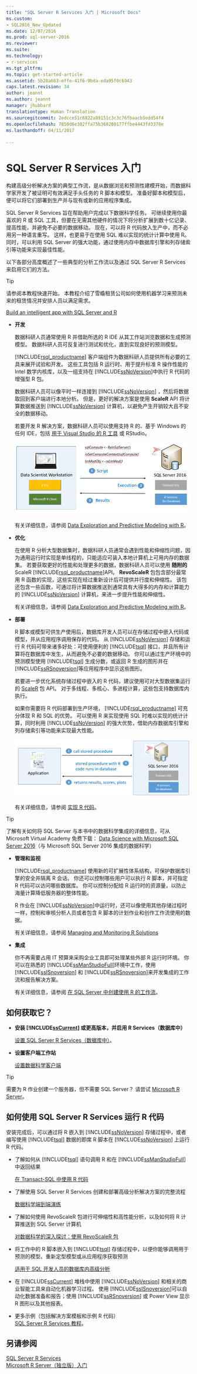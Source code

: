 ```yaml
---
title: "SQL Server R Services 入门 | Microsoft Docs"
ms.custom:
- SQL2016_New_Updated
ms.date: 12/07/2016
ms.prod: sql-server-2016
ms.reviewer: 
ms.suite: 
ms.technology:
- r-services
ms.tgt_pltfrm: 
ms.topic: get-started-article
ms.assetid: 5b28a663-effe-41f6-9bda-eda95f0c6943
caps.latest.revision: 34
author: jeannt
ms.author: jeannt
manager: jhubbard
translationtype: Human Translation
ms.sourcegitcommit: 2edcce51c6822a89151c3c3c76fbaacb5edd54f4
ms.openlocfilehash: 7850d6e302ffa75b368280177ffbe4443fd3378e
ms.lasthandoff: 04/11/2017

---
```

# <a name="getting-started-with-sql-server-r-services"></a>SQL Server R Services 入门
 构建高级分析解决方案的典型工作流，是从数据浏览和预测性建模开始，而数据科学家开发了被证明可有效满足手头任务的 R 脚本和模型。 准备好脚本和模型后，便可以将它们部署到生产并与现有或新的应用程序集成。   
  
SQL Server R Services 旨在帮助用户完成以下数据科学任务。 可继续使用你最喜欢的 R 或 SQL 工具，但要在无需其他硬件的情况下将分析扩展到数十亿记录、提高性能，并避免不必要的数据移动。 现在，可以将 R 代码放入生产中，而不必用另一种语言重写。 这样，也更易于在使用 SQL 难以实现的统计计算中使用 R。 同时，可以利用 SQL Server 的强大功能，通过使用内存中数据库引擎和列存储索引等功能来实现最佳性能。  
  
以下各部分高度概述了一些典型的分析工作流以及通过 SQL Server R Services 来启用它们的方法。  

> [!TIP]
> 请参阅本教程快速开始。 本教程介绍了雪橇租赁公司如何使用机器学习来预测未来的租赁情况并安排人员以满足需求。
> 
> [Build an intelligent app with SQL Server and R](https://www.microsoft.com/sql-server/developer-get-started/r)


  
-   **开发**  
  
     数据科研人员通常使用 R 并借助所选的 R IDE 从其工作站浏览数据和生成预测模型。 数据科研人员可反复进行测试和优化，直到实现良好的预测模型。 
     
     [!INCLUDE[rsql_productname](../../includes/rsql-productname-md.md)] 客户端组件为数据科研人员提供所有必要的工具来展开试验和开发。 这些工具包括 R 运行时、用于提升标准 R 操作性能的 Intel 数学内核库，以及一组支持在 [!INCLUDE[ssNoVersion](../../includes/ssnoversion-md.md)]中执行 R 代码的增强型 R 包。  
  
     数据科研人员可以像平时一样连接到 [!INCLUDE[ssNoVersion](../../includes/ssnoversion-md.md)] ，然后将数据取回到客户端进行本地分析。 但是，更好的解决方案是使用 **ScaleR** API 将计算数据推送到 [!INCLUDE[ssNoVersion](../../includes/ssnoversion-md.md)] 计算机，以避免产生开销较大且不安全的数据移动。  
  
     若要开发 R 解决方案，数据科研人员可以使用支持 R 的、基于 Windows 的任何 IDE，包括 [用于 Visual Studio 的 R 工具](https://www.visualstudio.com/features/rtvs-vs.aspx) 或 RStudio。  
 
    ![rsql_keyscenario2](../../advanced-analytics/r-services/media/rsql-keyscenario2.PNG) 
 
     有关详细信息，请参阅 [Data Exploration and Predictive Modeling with R](../../advanced-analytics/r-services/data-exploration-and-predictive-modeling-with-r.md)。  

  
-   **优化**  
  
     在使用 R 分析大型数据集时，数据科研人员通常会遇到性能和伸缩性问题，因为通用运行时实现是单线程的，只能适应可装入本地计算机上可用内存的数据集。 若要获取更好的性能和处理更多的数据，数据科研人员可以使用 **随附的** ScaleR [!INCLUDE[rsql_productname](../../includes/rsql-productname-md.md)]API。 **RevoScaleR** 包包含部分最常用 R 函数的实现，这些实现在经过重新设计后可提供并行度和伸缩性。 该包还包含一些函数，可通过将计算数据推送到通常具有大得多的内存和计算能力的 [!INCLUDE[ssNoVersion](../../includes/ssnoversion-md.md)] 计算机，来进一步提升性能和伸缩性。  
  
     有关详细信息，请参阅 [Data Exploration and Predictive Modeling with R](../../advanced-analytics/r-services/data-exploration-and-predictive-modeling-with-r.md)。  
  
-   **部署**  
  
     R 脚本或模型可供生产使用后，数据库开发人员可以在存储过程中嵌入代码或模型，并从应用程序调用保存的代码。 从 [!INCLUDE[ssNoVersion](../../includes/ssnoversion-md.md)] 存储和运行 R 代码可带来诸多好处：可使用便利的 [!INCLUDE[tsql](../../includes/tsql-md.md)] 接口，并且所有计算将在数据库中发生，从而避免不必要的数据移动。 你可以通过生产环境中的预测模型使用 [!INCLUDE[tsql](../../includes/tsql-md.md)] 生成分数，或返回 R 生成的图形并在 [!INCLUDE[ssRSnoversion](../../includes/ssrsnoversion-md.md)]等应用程序中显示这些图形。  
  
     若要进一步优化系统存储过程中嵌入的 R 代码，建议使用可对大型数据集运行的 [ScaleR](https://msdn.microsoft.com/microsoft-r/scaler-getting-started) 包 API。 对于多线程、多核心、多进程计算，这些包支持数据库内执行。  
  
     如果你需要将 R 代码部署到生产环境， [!INCLUDE[rsql_productname](../../includes/rsql-productname-md.md)] 可充分体现 R 和 SQL 的优势。 可以使用 R 来实现使用 SQL 时难以实现的统计计算，同时利用 [!INCLUDE[ssNoVersion](../../includes/ssnoversion-md.md)] 的强大优势，借助内存数据库引擎和列存储索引等功能来实现最大性能。  
  
    ![rsql_keyscenario1](../../advanced-analytics/r-services/media/rsql-keyscenario1.PNG)  
  
     有关详细信息，请参阅 [实现 R 代码](../../advanced-analytics/r-services/operationalizing-your-r-code.md)。  
 
 > [!TIP]
 > 了解有关如何将 SQL Server 与本书中的数据科学集成的详细信息，可从 Microsoft Virtual Academy 免费下载： [Data Science with Microsoft SQL Server 2016](https://mva.microsoft.com/ebooks/)（与 Microsoft SQL Server 2016 集成的数据科学）

-   **管理和监视**  
  
     [!INCLUDE[rsql_productname](../../includes/rsql-productname-md.md)] 使用新的可扩展性体系结构，可保护数据库引擎的安全并隔离 R 会话。 你还可以控制哪些用户可以执行 R 脚本，并可指定 R 代码可以访问哪些数据库。 你可以控制分配给 R 运行时的资源量，以防止海量计算降低服务器的整体性能。  
  
     R 作业在 [!INCLUDE[ssNoVersion](../../includes/ssnoversion-md.md)]中运行时，还可以像使用其他存储过程时一样，控制和审核分析人员或者包含 R 脚本的计划作业和创作工作流使用的数据。  
  
     有关详细信息，请参阅 [Managing and Monitoring R Solutions](../../advanced-analytics/r-services/managing-and-monitoring-r-solutions.md)  
  
  
-   **集成**  
  
     你不再需要占用 IT 预算来采购企业工具即可处理某些外部 R 运行时环境。 你可以在熟悉的 [!INCLUDE[ssManStudioFull](../../includes/ssmanstudiofull-md.md)]环境中工作，使用 [!INCLUDE[ssISnoversion](../../includes/ssisnoversion-md.md)] 和 [!INCLUDE[ssRSnoversion](../../includes/ssrsnoversion-md.md)]来开发集成的工作流和报告解决方案。  
  
     有关详细信息，请参阅 [在 SQL Server 中创建使用 R 的工作流](../../advanced-analytics/r-services/creating-workflows-that-use-r-in-sql-server.md)。  
  
  
## <a name="how-do-i-get-it"></a>如何获取它？  
   
  
+   **安装 [!INCLUDE[ssCurrent](../../includes/sscurrent-md.md)] 或更高版本，并启用 R Services（数据库中）**  
  
    [设置 SQL Server R Services（数据库中）](../../advanced-analytics/r-services/set-up-sql-server-r-services-in-database.md)。  
  
  
-   **设置客户端工作站**  
  
     [设置数据科学客户端](../../advanced-analytics/r-services/set-up-a-data-science-client.md)  
   
> [!TIP]  
> 需要为 R 作业创建一个服务器，但不需要 SQL Server？ 请尝试 [Microsoft R Server](https://msdn.microsoft.com/library/mt674874.aspx)。  
  
## <a name="how-to-run-r-code-using-sql-server-r-services"></a>如何使用 SQL Server R Services 运行 R 代码  
 安装完成后，可以通过将 R 嵌入到 [!INCLUDE[ssNoVersion](../../includes/ssnoversion-md.md)] 存储过程中，或者编写使用 [!INCLUDE[tsql](../../includes/tsql-md.md)] 数据的即席 R 脚本在 [!INCLUDE[ssNoVersion](../../includes/ssnoversion-md.md)] 上运行 R 代码。  
  
-   了解如何从 [!INCLUDE[tsql](../../includes/tsql-md.md)] 语句调用 R 和在 [!INCLUDE[ssManStudioFull](../../includes/ssmanstudiofull-md.md)]中返回结果  
  
     [在 Transact-SQL 中使用 R 代码](../../advanced-analytics/r-services/using-r-code-in-transact-sql-sql-server-r-services.md)  
  
-   了解使用 SQL Server R Services 创建和部署高级分析解决方案的完整流程  
  
     [数据科学端到端演练](../../advanced-analytics/r-services/data-science-end-to-end-walkthrough.md)  
  
-   了解如何使用 RevoScaleR 包进行可伸缩性和高性能分析，以及如何将 R 计算推送到 SQL Server 计算机  
  
     [对数据科学的深入探讨：使用 RevoScaleR 包](../../advanced-analytics/r-services/data-science-deep-dive-using-the-revoscaler-packages.md)  
  
-   将工作中的 R 脚本嵌入到 [!INCLUDE[tsql](../../includes/tsql-md.md)] 存储过程中，以便你能够调用用于预测的模型、重新定型模型或从应用程序获取预测  
  
     [适用于 SQL 开发人员的数据库内高级分析](../../advanced-analytics/r-services/in-database-advanced-analytics-for-sql-developers-tutorial.md)  
  
-   在 [!INCLUDE[ssCurrent](../../includes/sscurrent-md.md)] 堆栈中使用 [!INCLUDE[ssNoVersion](../../includes/ssnoversion-md.md)] 和相关的商业智能工具来自动化机器学习过程。 使用 [!INCLUDE[ssISnoversion](../../includes/ssisnoversion-md.md)]可以自动化数据准备和报告；使用 [!INCLUDE[ssRSnoversion](../../includes/ssrsnoversion-md.md)] 或 Power View 显示 R 图形以及其他报表。  
  
+ 更多示例（包括解决方案模板和示例 R 代码）  
   [SQL Server R Services 教程](../../advanced-analytics/r-services/sql-server-r-services-tutorials.md)。  
  
## <a name="see-also"></a>另请参阅  
 [SQL Server R Services](../../advanced-analytics/r-services/sql-server-r-services.md)   
 [Microsoft R Server（独立版）入门](../../advanced-analytics/r-services/getting-started-with-microsoft-r-server-standalone.md)  
  
  


